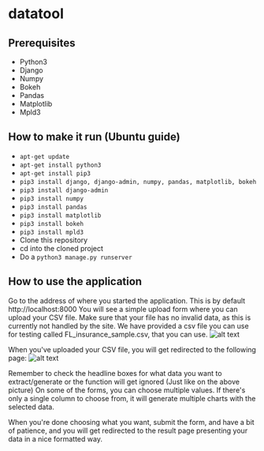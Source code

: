# datatool
## Prerequisites
- Python3
- Django
- Numpy
- Bokeh
- Pandas
- Matplotlib
- Mpld3


## How to make it run (Ubuntu guide)
- `apt-get update`
- `apt-get install python3`
- `apt-get install pip3`
- `pip3 install django, django-admin, numpy, pandas, matplotlib, bokeh`
- `pip3 install django-admin`
- `pip3 install numpy`
- `pip3 install pandas`
- `pip3 install matplotlib`
- `pip3 install bokeh`
- `pip3 install mpld3`
- Clone this repository
- cd into the cloned project
- Do a `python3 manage.py runserver`

## How to use the application
Go to the address of where you started the application. This is by default http://localhost:8000
You will see a simple upload form where you can upload your CSV file.
Make sure that your file has no invalid data, as this is currently not handled by the site. 
We have provided a csv file you can use for testing called FL_insurance_sample.csv, that you can use.
![alt text](https://www.dropbox.com/s/1kpaazk0s8nzeo9/Screen%20Shot%202017-05-24%20at%2011.16.10.png?dl=1)

When you've uploaded your CSV file, you will get redirected to the following page:
![alt text](https://www.dropbox.com/s/hncvoeor69ba1ns/Screen%20Shot%202017-05-24%20at%2011.30.54.png?dl=1)

Remember to check the headline boxes for what data you want to extract/generate or the function will get ignored (Just like on the above picture)
On some of the forms, you can choose multiple values. If there's only a single column to choose from, it will generate multiple charts with the selected data.

When you're done choosing what you want, submit the form, and have a bit of patience, and you will get redirected to the result page presenting your data in a nice formatted way.




